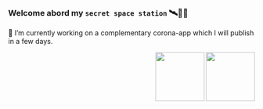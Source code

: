 ### Welcome abord my `secret space station` 🛰️👨‍🚀

🔭 I’m currently working on a complementary corona-app which I will publish in a few days.

<img align=right src='https://octodex.github.com/images/daftpunktocat-guy.gif' width="100"/><img align=right src='https://octodex.github.com/images/daftpunktocat-thomas.gif' width="100"/>

<!--
**tuc0w/tuc0w** is a ✨ _special_ ✨ repository because its `README.md` (this file) appears on your GitHub profile.

Here are some ideas to get you started:

- 🔭 I’m currently working on ...
- 🌱 I’m currently learning ...
- 👯 I’m looking to collaborate on ...
- 🤔 I’m looking for help with ...
- 💬 Ask me about ...
- 📫 How to reach me: ...
- 😄 Pronouns: ...
- ⚡ Fun fact: ...
-->
